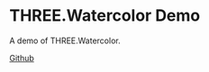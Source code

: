 THREE.Watercolor Demo
=====================

A demo of THREE.Watercolor.

[Github](https://github.com/mattatz/THREE.Watercolor "Github")

